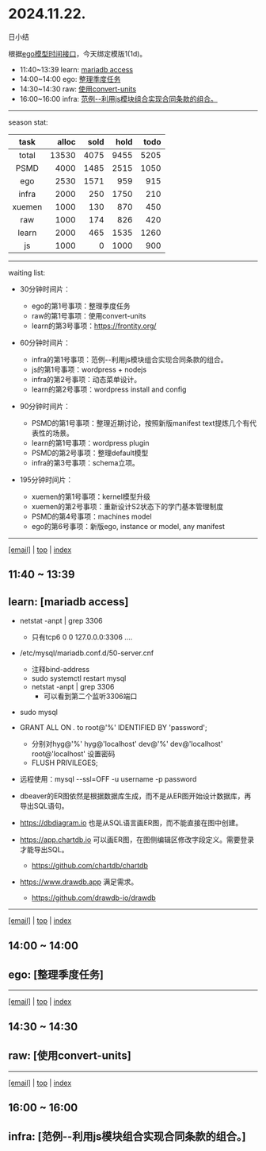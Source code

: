 # 2024.11.22.
日小结

<a id="top"></a>
根据[ego模型时间接口](https://gitee.com/hyg/blog/blob/master/timeflow.md)，今天绑定模版1(1d)。

<a id="index"></a>
- 11:40~13:39	learn: [mariadb access](#20241122114000)
- 14:00~14:00	ego: [整理季度任务](#20241122140000)
- 14:30~14:30	raw: [使用convert-units](#20241122143000)
- 16:00~16:00	infra: [范例--利用js模块组合实现合同条款的组合。](#20241122160000)

---
season stat:

| task | alloc | sold | hold | todo |
| :---: | ---: | ---: | ---: | ---: |
| total | 13530 | 4075 | 9455 | 5205 |
| PSMD | 4000 | 1485 | 2515 | 1050 |
| ego | 2530 | 1571 | 959 | 915 |
| infra | 2000 | 250 | 1750 | 210 |
| xuemen | 1000 | 130 | 870 | 450 |
| raw | 1000 | 174 | 826 | 420 |
| learn | 2000 | 465 | 1535 | 1260 |
| js | 1000 | 0 | 1000 | 900 |

---
waiting list:


- 30分钟时间片：
  - ego的第1号事项：整理季度任务
  - raw的第1号事项：使用convert-units
  - learn的第3号事项：https://frontity.org/

- 60分钟时间片：
  - infra的第1号事项：范例--利用js模块组合实现合同条款的组合。
  - js的第1号事项：wordpress + nodejs
  - infra的第2号事项：动态菜单设计。
  - learn的第2号事项：wordpress install and config

- 90分钟时间片：
  - PSMD的第1号事项：整理近期讨论，按照新版manifest text提炼几个有代表性的场景。
  - learn的第1号事项：wordpress plugin
  - PSMD的第2号事项：整理default模型
  - infra的第3号事项：schema立项。

- 195分钟时间片：
  - xuemen的第1号事项：kernel模型升级
  - xuemen的第2号事项：重新设计S2状态下的学门基本管理制度
  - PSMD的第4号事项：machines model
  - ego的第6号事项：新版ego, instance or model, any manifest

---
<a href="mailto:huangyg@mars22.com?subject=关于2024.11.22.[mariadb access]任务&body=日期: 2024.11.22.%0D%0A序号: 3%0D%0A手稿:../../draft/2024/11/20241122.a.md%0D%0A---请勿修改邮件主题及以上内容 从下一行开始写您的想法---%0D%0A">[email]</a> | [top](#top) | [index](#index)
<a id="20241122114000"></a>
## 11:40 ~ 13:39
## learn: [mariadb access]

- netstat -anpt | grep 3306
    - 只有tcp6 0 0 127.0.0.0:3306 ....
- /etc/mysql/mariadb.conf.d/50-server.cnf
    - 注释bind-address
    - sudo systemctl restart mysql
    - netstat -anpt | grep 3306
        - 可以看到第二个监听3306端口
- sudo mysql
- GRANT ALL ON *.* to root@'%' IDENTIFIED BY 'password';
    - 分别对hyg@'%' hyg@'localhost' dev@'%' dev@'localhost' root@'localhost' 设置密码
    - FLUSH PRIVILEGES;
- 远程使用：mysql --ssl=OFF -u username -p password

- dbeaver的ER图依然是根据数据库生成，而不是从ER图开始设计数据库，再导出SQL语句。
- https://dbdiagram.io 也是从SQL语言画ER图，而不能直接在图中创建。
- https://app.chartdb.io  可以画ER图，在图侧编辑区修改字段定义。需要登录才能导出SQL。
    - https://github.com/chartdb/chartdb
- https://www.drawdb.app 满足需求。
    - https://github.com/drawdb-io/drawdb
    
---
<a href="mailto:huangyg@mars22.com?subject=关于2024.11.22.[整理季度任务]任务&body=日期: 2024.11.22.%0D%0A序号: 4%0D%0A手稿:../../draft/2024/11/20241122.01.md%0D%0A---请勿修改邮件主题及以上内容 从下一行开始写您的想法---%0D%0A">[email]</a> | [top](#top) | [index](#index)
<a id="20241122140000"></a>
## 14:00 ~ 14:00
## ego: [整理季度任务]


---
<a href="mailto:huangyg@mars22.com?subject=关于2024.11.22.[使用convert-units]任务&body=日期: 2024.11.22.%0D%0A序号: 5%0D%0A手稿:../../draft/2024/11/20241122.02.md%0D%0A---请勿修改邮件主题及以上内容 从下一行开始写您的想法---%0D%0A">[email]</a> | [top](#top) | [index](#index)
<a id="20241122143000"></a>
## 14:30 ~ 14:30
## raw: [使用convert-units]


---
<a href="mailto:huangyg@mars22.com?subject=关于2024.11.22.[范例--利用js模块组合实现合同条款的组合。]任务&body=日期: 2024.11.22.%0D%0A序号: 7%0D%0A手稿:../../draft/2024/11/20241122.03.md%0D%0A---请勿修改邮件主题及以上内容 从下一行开始写您的想法---%0D%0A">[email]</a> | [top](#top) | [index](#index)
<a id="20241122160000"></a>
## 16:00 ~ 16:00
## infra: [范例--利用js模块组合实现合同条款的组合。]

